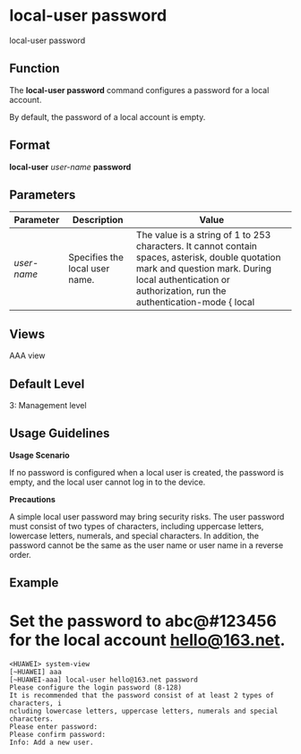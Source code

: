 local-user password
===================

local-user password

Function
--------

The **local-user password** command configures a password for a local account.

By default, the password of a local account is empty.



Format
------

**local-user** *user-name* **password**



Parameters
----------

| Parameter | Description | Value |
| --- | --- | --- |
| *user-name* | Specifies the local user name. | The value is a string of 1 to 253 characters. It cannot contain spaces, asterisk, double quotation mark and question mark.  During local authentication or authorization, run the authentication-mode { local | local-case } or authorization-mode { local | local-case } command to configure case sensitivity for user names. If the parameter is set to local, user names are case-insensitive. If the parameter is set to local-case, user names are case-sensitive. |




Views
-----

AAA view



Default Level
-------------

3: Management level



Usage Guidelines
----------------

**Usage Scenario**

If no password is configured when a local user is created, the password is empty, and the local user cannot log in to the device.

**Precautions**

A simple local user password may bring security risks. The user password must consist of two types of characters, including uppercase letters, lowercase letters, numerals, and special characters. In addition, the password cannot be the same as the user name or user name in a reverse order.



Example
-------

# Set the password to abc@#123456 for the local account hello@163.net.
```
<HUAWEI> system-view
[~HUAWEI] aaa
[~HUAWEI-aaa] local-user hello@163.net password
Please configure the login password (8-128)
It is recommended that the password consist of at least 2 types of characters, i
ncluding lowercase letters, uppercase letters, numerals and special characters. 
Please enter password:                                      
Please confirm password:                               
Info: Add a new user.

```